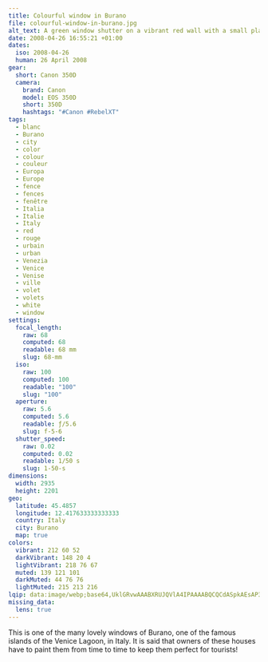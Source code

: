 ```yaml
---
title: Colourful window in Burano
file: colourful-window-in-burano.jpg
alt_text: A green window shutter on a vibrant red wall with a small plant box underneath.
date: 2008-04-26 16:55:21 +01:00
dates:
  iso: 2008-04-26
  human: 26 April 2008
gear:
  short: Canon 350D
  camera:
    brand: Canon
    model: EOS 350D
    short: 350D
    hashtags: "#Canon #RebelXT"
tags:
  - blanc
  - Burano
  - city
  - color
  - colour
  - couleur
  - Europa
  - Europe
  - fence
  - fences
  - fenêtre
  - Italia
  - Italie
  - Italy
  - red
  - rouge
  - urbain
  - urban
  - Venezia
  - Venice
  - Venise
  - ville
  - volet
  - volets
  - white
  - window
settings:
  focal_length:
    raw: 68
    computed: 68
    readable: 68 mm
    slug: 68-mm
  iso:
    raw: 100
    computed: 100
    readable: "100"
    slug: "100"
  aperture:
    raw: 5.6
    computed: 5.6
    readable: ƒ/5.6
    slug: f-5-6
  shutter_speed:
    raw: 0.02
    computed: 0.02
    readable: 1/50 s
    slug: 1-50-s
dimensions:
  width: 2935
  height: 2201
geo:
  latitude: 45.4857
  longitude: 12.417633333333333
  country: Italy
  city: Burano
  map: true
colors:
  vibrant: 212 60 52
  darkVibrant: 148 20 4
  lightVibrant: 218 76 67
  muted: 139 121 101
  darkMuted: 44 76 76
  lightMuted: 215 213 216
lqip: data:image/webp;base64,UklGRvwAAABXRUJQVlA4IPAAAABQCQCdASpkAEsAP3Gsylq/riilr5loA/AuCUAZ1gJtZjLWewTyao8tww4AdVZt+GIKKLeAjiiKtiNE1fdLIOjg2l0RLDdyw0hasw6qrlNPvidsAAD+Dm1X/1a0iEH/i7aLomkHTqrc1mdeQgaJRh20i83MFuBeQdwu6lrJ6kBaF/nduSjk4pMOJ5/Qxtg8FaFgzrbPMl5ShR9pKEC4iJ7CcsLMsZeCLhbQPOggIQ7bpqnPM+hCKwZRnQ/nj/CKJde7SucbZb7MBbdj614mPYQAF0izYrxETQJDvn3YIbzcO8gjGINj5/pqFVLwULpkQAA=
missing_data:
  lens: true
---
```


This is one of the many lovely windows of Burano, one of the famous islands of the Venice Lagoon, in Italy. It is said that owners of these houses have to paint them from time to time to keep them perfect for tourists!
